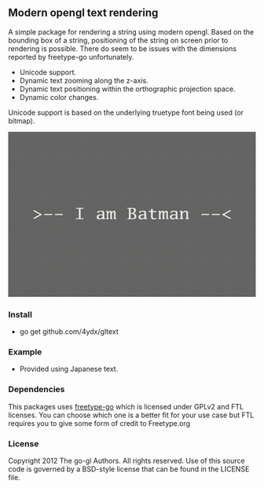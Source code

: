 ## Modern opengl text rendering 

A simple package for rendering a string using modern opengl.  Based on the bounding
box of a string, positioning of the string on screen prior to rendering is possible.
There do seem to be issues with the dimensions reported by freetype-go unfortunately.

- Unicode support.
- Dynamic text zooming along the z-axis.
- Dynamic text positioning within the orthographic projection space.
- Dynamic color changes.

Unicode support is based on the underlying truetype font being used (or bitmap).

![Alt text](/example.gif?raw=true "Simple Screenshot")

### Install

* go get github.com/4ydx/gltext

### Example

* Provided using Japanese text.

### Dependencies

This packages uses [freetype-go](https://github.com/golang/freetype) which is licensed 
under GPLv2 and FTL licenses. You can choose which one is a better fit for your 
use case but FTL requires you to give some form of credit to Freetype.org

### License

Copyright 2012 The go-gl Authors. All rights reserved.
Use of this source code is governed by a BSD-style
license that can be found in the LICENSE file.

